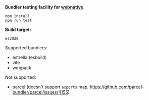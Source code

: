 __Bundler testing facility for [webnative](https://github.com/fission-suite/webnative)__.

```shell
npm install
npm run test
```

**Build target:**
```
es2020
```

Supported bundlers:
- estrella (esbuild)
- vite
- webpack

Not supported:
- parcel (doesn't support `exports` map, https://github.com/parcel-bundler/parcel/issues/4155)
